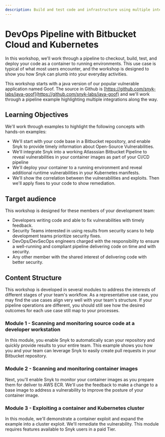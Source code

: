 ```yaml
---
description: Build and test code and infrastructure using multiple integrations
---
```


# DevOps Pipeline with Bitbucket Cloud and Kubernetes

In this workshop, we'll work through a pipeline to checkout, build, test, and deploy your code as a container to running environments.  This use case is typical of what most users encounter, and the workshop is designed to show you how Snyk can plumb into your everyday activities.

This workshop starts with a java version of our popular vulnerable application named Goof.  The source in Github is [https://github.com/snyk-labs/java-goof](https://github.com/snyk-labs/java-goof) and we'll work through a pipeline example highlighting multiple integrations along the way.

## Learning Objectives

We'll work through examples to highlight the following concepts with hands-on examples:

* We'll start with your code base in a Bitbucket repository, and enable Snyk to provide timely information about Open-Source Vulnerabilities.
* We'll integrate Snyk into a working Atlasssian Bitbucket Pipeline to reveal vulnerabilities in your container images as part of your CI/CD pipeline
* We'll deploy your container to a running environment and reveal additional runtime vulnerabilities in your Kubernetes manifests.
* We'll show the correlation between the vulnerabilities and exploits.  Then we'll apply fixes to  your code to show remediation.

## Target audience

This workshop is designed for these members of your development team:

* Developers writing code and able to fix vulnerabilities with timely feedback.
* Security Teams interested in using results from security scans to help development teams prioritize security fixes.
* DevOps/DevSecOps engineers charged with the responsibility to ensure a well-running and compliant pipeline delivering code on time and with security.
* Any other member with the shared interest of delivering code with better security.

## Content Structure

This workshop is developed in several modules to address the interests of different stages of your team's workflow.  As a representative use case, you may find the use cases align very well with your team's structure.   If your pipeline operations are different, you should still see how the desired outcomes for each use case still map to your processes.



### Module 1 - Scanning and monitoring source code at a developer workstation

In this module, you enable Snyk to automatically scan your repository and quickly provide results to your entire team.  This example shows you how you and your team can leverage Snyk to easily create pull requests in your Bitbucket repository.&#x20;

### Module 2 - Scanning and monitoring container images

Next, you'll enable Snyk to monitor your container images as you prepare them for deliver to AWS ECR.  We'll use the feedback to make a change to a base image to address a vulnerability to improve the posture of your container image.

### Module 3 - Exploiting a container and Kubernetes cluster

In this module, we'll demonstrate a container exploit and expand the example into a cluster exploit.   We'll remediate the vulnerability.  This module requires features available to Snyk users in a paid Tier.







